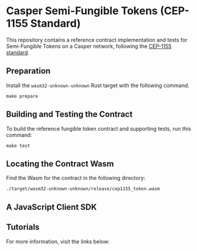 # Casper Semi-Fungible Tokens (CEP-1155 Standard)

This repository contains a reference contract implementation and tests for Semi-Fungible Tokens on a Casper network, following the [CEP-1155 standard](https://github.com/casper-network/ceps/pull/1155).

## Preparation

Install the `wasm32-unknown-unknown` Rust target with the following command.

```
make prepare
```

## Building and Testing the Contract

To build the reference fungible token contract and supporting tests, run this command:

```
make test
```

## Locating the Contract Wasm

Find the Wasm for the contract in the following directory:

```
./target/wasm32-unknown-unknown/release/cep1155_token.wasm
```

## A JavaScript Client SDK

## Tutorials

For more information, visit the links below:

